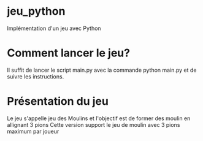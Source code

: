 # jeu_python
Implémentation d'un jeu avec Python

# Comment lancer le jeu? 

Il suffit de lancer le script main.py avec la commande python main.py et de suivre les instructions.

# Présentation du jeu

Le jeu s'appelle jeu des Moulins et l'objectif est de former des moulin en allignant 3 pions
Cette version support le jeu de moulin avec 3 pions maximum par joueur
